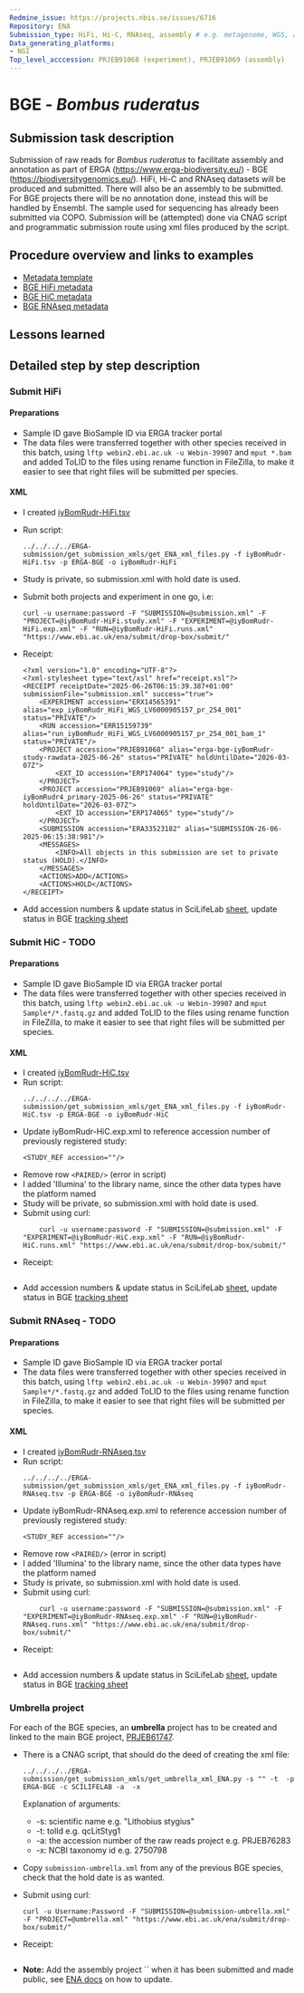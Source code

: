 ```yaml
---
Redmine_issue: https://projects.nbis.se/issues/6716
Repository: ENA
Submission_type: HiFi, Hi-C, RNAseq, assembly # e.g. metagenome, WGS, assembly, - IF RELEVANT
Data_generating_platforms:
- NGI
Top_level_acccession: PRJEB91068 (experiment), PRJEB91069 (assembly)
---
```


# BGE - *Bombus ruderatus*

## Submission task description
Submission of raw reads for *Bombus ruderatus* to facilitate assembly and annotation as part of ERGA (https://www.erga-biodiversity.eu/) - BGE (https://biodiversitygenomics.eu/). HiFi, Hi-C and RNAseq datasets will be produced and submitted. There will also be an assembly to be submitted. For BGE projects there will be no annotation done, instead this will be handled by Ensembl. The sample used for sequencing has already been submitted via COPO.
Submission will be (attempted) done via CNAG script and programmatic submission route using xml files produced by the script.

## Procedure overview and links to examples

* [Metadata template](./data/BGE-Bombus-ruderatus-metadata.xlsx)
* [BGE HiFi metadata](./data/iyBomRudr-HiFi.tsv)
* [BGE HiC metadata](./data/iyBomRudr-HiC.tsv)
* [BGE RNAseq metadata](./data/iyBomRudr-RNAseq.tsv)

## Lessons learned
<!-- What went well? What did not went so well? What would you have done differently? -->

## Detailed step by step description

### Submit HiFi
#### Preparations
* Sample ID gave BioSample ID via ERGA tracker portal
* The data files were transferred together with other species received in this batch, using `lftp webin2.ebi.ac.uk -u Webin-39907` and `mput *.bam` and added ToLID to the files using rename function in FileZilla, to make it easier to see that right files will be submitted per species.
#### XML
* I created [iyBomRudr-HiFi.tsv](./data/iyBomRudr-HiFi.tsv)
* Run script:
    ```
    ../../../../ERGA-submission/get_submission_xmls/get_ENA_xml_files.py -f iyBomRudr-HiFi.tsv -p ERGA-BGE -o iyBomRudr-HiFi
    ```

* Study is private, so submission.xml with hold date is used.

* Submit both projects and experiment in one go, i.e:
    ```
    curl -u username:password -F "SUBMISSION=@submission.xml" -F "PROJECT=@iyBomRudr-HiFi.study.xml" -F "EXPERIMENT=@iyBomRudr-HiFi.exp.xml" -F "RUN=@iyBomRudr-HiFi.runs.xml" "https://www.ebi.ac.uk/ena/submit/drop-box/submit/"
    ```
* Receipt:
    ```
    <?xml version="1.0" encoding="UTF-8"?>
    <?xml-stylesheet type="text/xsl" href="receipt.xsl"?>
    <RECEIPT receiptDate="2025-06-26T06:15:39.387+01:00" submissionFile="submission.xml" success="true">
        <EXPERIMENT accession="ERX14565391" alias="exp_iyBomRudr_HiFi_WGS_LV6000905157_pr_254_001" status="PRIVATE"/>
        <RUN accession="ERR15159739" alias="run_iyBomRudr_HiFi_WGS_LV6000905157_pr_254_001_bam_1" status="PRIVATE"/>
        <PROJECT accession="PRJEB91068" alias="erga-bge-iyBomRudr-study-rawdata-2025-06-26" status="PRIVATE" holdUntilDate="2026-03-07Z">
            <EXT_ID accession="ERP174064" type="study"/>
        </PROJECT>
        <PROJECT accession="PRJEB91069" alias="erga-bge-iyBomRudr4_primary-2025-06-26" status="PRIVATE" holdUntilDate="2026-03-07Z">
            <EXT_ID accession="ERP174065" type="study"/>
        </PROJECT>
        <SUBMISSION accession="ERA33523182" alias="SUBMISSION-26-06-2025-06:15:38:981"/>
        <MESSAGES>
            <INFO>All objects in this submission are set to private status (HOLD).</INFO>
        </MESSAGES>
        <ACTIONS>ADD</ACTIONS>
        <ACTIONS>HOLD</ACTIONS>
    </RECEIPT>    
    ```
* Add accession numbers & update status in SciLifeLab [sheet](https://docs.google.com/spreadsheets/d/1mSuL_qGffscer7G1FaiEOdyR68igscJB0CjDNSCNsvg/), update status in BGE [tracking sheet](https://docs.google.com/spreadsheets/d/1IXEyg-XZfwKOtXBHAyJhJIqkmwHhaMn5uXd8GyXHSpY/)

### Submit HiC - **TODO**
#### Preparations
* Sample ID gave BioSample ID via ERGA tracker portal
* The data files were transferred together with other species received in this batch, using `lftp webin2.ebi.ac.uk -u Webin-39907` and `mput Sample*/*.fastq.gz` and added ToLID to the files using rename function in FileZilla, to make it easier to see that right files will be submitted per species.

#### XML
* I created [iyBomRudr-HiC.tsv](./data/iyBomRudr-HiC.tsv)
* Run script:
    ```
    ../../../../ERGA-submission/get_submission_xmls/get_ENA_xml_files.py -f iyBomRudr-HiC.tsv -p ERGA-BGE -o iyBomRudr-HiC
    ```
* Update iyBomRudr-HiC.exp.xml to reference accession number of previously registered study:
    ```
    <STUDY_REF accession=""/>
    ```
* Remove row `<PAIRED/>` (error in script)
* I added 'Illumina' to the library name, since the other data types have the platform named
* Study will be private, so submission.xml with hold date is used.
* Submit using curl:
    ```
        curl -u username:password -F "SUBMISSION=@submission.xml" -F "EXPERIMENT=@iyBomRudr-HiC.exp.xml" -F "RUN=@iyBomRudr-HiC.runs.xml" "https://www.ebi.ac.uk/ena/submit/drop-box/submit/"
    ```
* Receipt:
    ```

    ```
* Add accession numbers & update status in SciLifeLab [sheet](https://docs.google.com/spreadsheets/d/1mSuL_qGffscer7G1FaiEOdyR68igscJB0CjDNSCNsvg/), update status in BGE [tracking sheet](https://docs.google.com/spreadsheets/d/1IXEyg-XZfwKOtXBHAyJhJIqkmwHhaMn5uXd8GyXHSpY/)

### Submit RNAseq - **TODO**
#### Preparations
* Sample ID gave BioSample ID via ERGA tracker portal
* The data files were transferred together with other species received in this batch, using `lftp webin2.ebi.ac.uk -u Webin-39907` and `mput Sample*/*.fastq.gz` and added ToLID to the files using rename function in FileZilla, to make it easier to see that right files will be submitted per species.

#### XML
* I created [iyBomRudr-RNAseq.tsv](./data/iyBomRudr-RNAseq.tsv)
* Run script:
    ```
    ../../../../ERGA-submission/get_submission_xmls/get_ENA_xml_files.py -f iyBomRudr-RNAseq.tsv -p ERGA-BGE -o iyBomRudr-RNAseq
    ```
* Update iyBomRudr-RNAseq.exp.xml to reference accession number of previously registered study:
    ```
    <STUDY_REF accession=""/>
    ```
* Remove row `<PAIRED/>` (error in script)
* I added 'Illumina' to the library name, since the other data types have the platform named
* Study is private, so submission.xml with hold date is used.
* Submit using curl:
    ```
        curl -u username:password -F "SUBMISSION=@submission.xml" -F "EXPERIMENT=@iyBomRudr-RNAseq.exp.xml" -F "RUN=@iyBomRudr-RNAseq.runs.xml" "https://www.ebi.ac.uk/ena/submit/drop-box/submit/"
    ```
* Receipt:
    ```

    ```
* Add accession numbers & update status in SciLifeLab [sheet](https://docs.google.com/spreadsheets/d/1mSuL_qGffscer7G1FaiEOdyR68igscJB0CjDNSCNsvg/), update status in BGE [tracking sheet](https://docs.google.com/spreadsheets/d/1IXEyg-XZfwKOtXBHAyJhJIqkmwHhaMn5uXd8GyXHSpY/)

### Umbrella project
For each of the BGE species, an **umbrella** project has to be created and linked to the main BGE project, [PRJEB61747](https://www.ebi.ac.uk/ena/browser/view/PRJEB61747).

* There is a CNAG script, that should do the deed of creating the xml file:
    ```
    ../../../../ERGA-submission/get_submission_xmls/get_umbrella_xml_ENA.py -s "" -t  -p ERGA-BGE -c SCILIFELAB -a  -x 
    ```
    Explanation of arguments:
    * -s: scientific name e.g. "Lithobius stygius"
    * -t: tolId e.g. qcLitStyg1
    * -a: the accession number of the raw reads project e.g. PRJEB76283
    * -x: NCBI taxonomy id e.g. 2750798

* Copy `submission-umbrella.xml` from any of the previous BGE species, check that the hold date is as wanted.
* Submit using curl:
    ```
    curl -u Username:Password -F "SUBMISSION=@submission-umbrella.xml" -F "PROJECT=@umbrella.xml" "https://www.ebi.ac.uk/ena/submit/drop-box/submit/"
    ```
* Receipt:
    ```
    
    ```
* **Note:** Add the assembly project `` when it has been submitted and made public, see [ENA docs](https://ena-docs.readthedocs.io/en/latest/faq/umbrella.html#adding-children-to-an-umbrella) on how to update.
